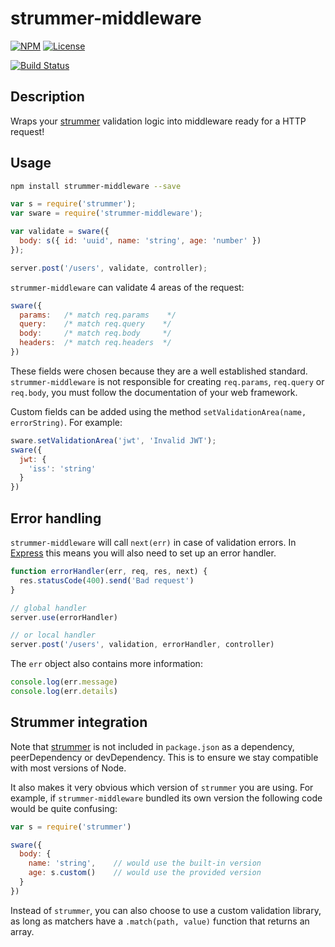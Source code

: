# strummer-middleware

[![NPM](http://img.shields.io/npm/v/strummer-middleware.svg?style=flat-square)](https://npmjs.org/package/strummer-middleware)
[![License](http://img.shields.io/npm/l/strummer-middleware.svg?style=flat-square)](https://github.com/TabDigital/node-strummer-middleware)

[![Build Status](https://travis-ci.com/TabDigital/node-strummer-middleware.svg?token=RfpP7WAYQqnR4gnFRm4r&branch=master)](https://travis-ci.com/TabDigital/node-strummer-middleware)

## Description

Wraps your [strummer](https://github.com/TabDigital/strummer) validation logic into middleware ready for a HTTP request!

## Usage

```bash
npm install strummer-middleware --save
```

```js
var s = require('strummer');
var sware = require('strummer-middleware');

var validate = sware({
  body: s({ id: 'uuid', name: 'string', age: 'number' })
});

server.post('/users', validate, controller);
```

`strummer-middleware` can validate 4 areas of the request:

```js
sware({
  params:   /* match req.params    */
  query:    /* match req.query    */
  body:     /* match req.body     */
  headers:  /* match req.headers  */
})
```

These fields were chosen because they are a well established standard. `strummer-middleware` is not responsible for creating `req.params`, `req.query` or `req.body`, you must follow the documentation of your web framework.

Custom fields can be added using the method `setValidationArea(name, errorString)`. For example:

```js
sware.setValidationArea('jwt', 'Invalid JWT');
sware({
  jwt: {
    'iss': 'string'
  }
})
```

## Error handling

`strummer-middleware` will call `next(err)` in case of validation errors.
In [Express](http://expressjs.com/) this means you will also need to set up an error handler.

```js
function errorHandler(err, req, res, next) {
  res.statusCode(400).send('Bad request')
}

// global handler
server.use(errorHandler)

// or local handler
server.post('/users', validation, errorHandler, controller)
```

The `err` object also contains more information:

```js
console.log(err.message)
console.log(err.details)
```

## Strummer integration

Note that [strummer](https://github.com/TabDigital/strummer) is not included in `package.json` as a dependency, peerDependency or devDependency. This is to ensure we stay compatible with most versions of Node.

It also makes it very obvious which version of `strummer` you are using. For example, if `strummer-middleware` bundled its own version the following code would be quite confusing:

```js
var s = require('strummer')

sware({
  body: {
    name: 'string',    // would use the built-in version
    age: s.custom()    // would use the provided version
  }
})
```

Instead of `strummer`, you can also choose to use a custom validation library,
as long as matchers have a `.match(path, value)` function that returns an array.
